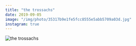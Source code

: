 ```yaml
---
title: "the trossachs"
date: 2019-09-05
image: "/img/photo/35317b9e1fe5fcc8555e5abb5709a03d.jpg"
instagram: true
---
```


![the trossachs](/img/photo/35317b9e1fe5fcc8555e5abb5709a03d.jpg)
